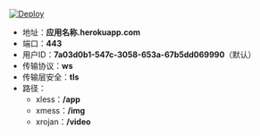 [![Deploy](https://www.herokucdn.com/deploy/button.svg)](https://heroku.com/deploy?template=https://github.com/PotatsoX/HCross)

- 地址：**应用名称.herokuapp.com**
- 端口：**443**
- 用户ID：**7a03d0b1-547c-3058-653a-67b5dd069990**（默认）
- 传输协议：**ws**
- 传输层安全：**tls**
- 路径：
  - xless：**/app**
  - xmess：**/img**
  - xrojan：**/video**
